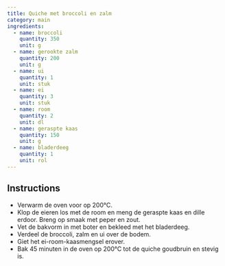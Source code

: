 ```yaml
---
title: Quiche met broccoli en zalm
category: main
ingredients:
  - name: broccoli
    quantity: 350
    unit: g
  - name: gerookte zalm
    quantity: 200
    unit: g
  - name: ui
    quantity: 1
    unit: stuk
  - name: ei
    quantity: 3
    unit: stuk
  - name: room
    quantity: 2
    unit: dl
  - name: geraspte kaas
    quantity: 150
    unit: g
  - name: bladerdeeg
    quantity: 1
    unit: rol
---
```


<Recipe />

## Instructions

- Verwarm de oven voor op 200°C.
- Klop de eieren los met de room en meng de geraspte kaas en dille erdoor. Breng op smaak met peper en zout.
- Vet de bakvorm in met boter en bekleed met het bladerdeeg.
- Verdeel de broccoli, zalm en ui over de bodem.
- Giet het ei-room-kaasmengsel erover.
- Bak 45 minuten in de oven op 200°C tot de quiche goudbruin en stevig is.
